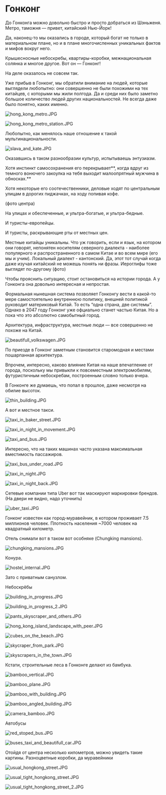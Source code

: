 # Гонконг

До Гонконга можно довольно быстро и просто добраться из Шэньженя. Метро, таможня — привет, китайский Нью-Йорк!

Да, наконец-то мы оказались в городе, который богат не только в материальном плане, но и в плане многочисленных уникальных фактов и мифов вокруг него.

Крышесносные небоскребы, квартиры-коробки, межнациональная солянка и многое другое. Вот он — Гонконг!

На деле оказалось не совсем так.

Уже прибыв в Гонконг, мы обратили внимание на людей, которые выглядели любопытно: они совершенно не были похожими на тех китайцев, с которыми мы жили полгода. Да и среди них было заметно большое количество людей других национальностей. Не всегда даже было понятно, каких именно. 

![hong_kong_metro.JPG](hongkong/hong_kong_metro.jpg)

![hong_kong_metro_station.JPG](hongkong/hong_kong_metro_station.jpg)

Любопытно, как менялось наше отношение к такой мультинациональности. 

![slava_and_kate.JPG](hongkong/slava_and_kate.jpg)

Оказавшись в таком разнообразии культур, испытываешь энтузиазм.

Хотя инстинкт самосохранения его перекрывает**, когда вдруг из темного вонючего закоулка на тебя выходит малоопрятный мужчина в обносках.** 

Хотя некоторые его соотечественники, деловые ходят по центральным улицам в дорогих пиджачках, на ходу попивая кофе. 

(фото центра)

На улицах и обеспеченные, и ультра-богатые, и ультра-бедные. 

И туристы-европейцы.

И туристы, раскрывающие рты от местных цен.

Местные китайцы уникальны. Что уж говорить, если и язык, на котором они говорят, непонятен носителям северного диалекта - наиболее популярного и распространенного в самом Китае и во всем мире (его мы и учим).
Локальный диалект - кантонский. Да, этот тот случай когда даже изучая китайский не можешь понять ни фразы.
Иероглифы тоже выглядят по-другому (фото)

Чтобы прояснить ситуацию, стоит остановиться на истории города. А у Гонконга она довольно интересная и непростая.

 

Формальная нынешная система позволяет Гонконгу вести в какой-то мере самостоятельно внутреннюю политику, внешней политикой руководит материковый Китай. То есть “одна страна, две системы”. Однако в 2047 году Гонконг уже офциально станет частью Китая. Но а пока что это абсолютно самобытный город.

Архитектура, инфраструктура, местные люди — все совершенно не похоже на Китай. 

![beautifull_volkswagen.JPG](hongkong/beautifull_volkswagen.jpg)

По приезде в Гонконг заметным становится старомодная и местами пошарпанная архитектура.

Впрочем, интересно, каково влияние Китая на наше впечатление от города, поскольку мы привыкли к повсеместным электромобилям, футуристичным небоскребам, построенным словно только вчера. 

В Гонконге же думаешь, что попал в прошлое, даже несмотря на обилие высоток.  

![thin_building.JPG](hongkong/thin_building.jpg)

А вот и местное такси.

![taxi_in_baker_street.JPG](hongkong/taxi_in_baker_street.jpg)

![taxi_in_night_in_movement.JPG](hongkong/taxi_in_night_in_movement.jpg)

![taxi_and_bus.JPG](hongkong/taxi_and_bus.jpg)

Интересно, что на таких машинах часто указана максимальная вместимость пассажиров.

![taxi_bus_under_road.JPG](hongkong/taxi_bus_under_road.jpg)

![taxi_in_night.JPG](hongkong/taxi_in_night.jpg)

![taxi_in_night_back.JPG](hongkong/taxi_in_night_back.jpg)

Сетевые компании типа Uber вот так маскируют маркировки брендов. (На двери не видно, надо уточнить)

![uber_taxi.JPG](hongkong/uber_taxi.jpg)

Гонконг известен как город-муравейник, в котором проживает 7.5 миллионов человек. Плотность населения ~7000 человек на квадратный километр. 

Отель снимали вот в таком вот особняке (Chungking mansions). 

![chungking_mansions.JPG](hongkong/chungking_mansions.jpg)

Конура.

![hostel_internal.JPG](hongkong/hostel_internal.jpg)

Зато с приватным санузлом. 

Небоскрёбы

![building_in_progress.JPG](hongkong/building_in_progress.jpg)

![building_in_progress_2.JPG](hongkong/building_in_progress_2.jpg)

![pants_skyscraper_and_others.JPG](hongkong/pants_skyscraper_and_others.jpg)

![hong_kong_island_landscape_with_peer.JPG](hongkong/hong_kong_island_landscape_with_peer.jpg)

![cubes_on_the_beach.JPG](hongkong/cubes_on_the_beach.jpg)

![skycraper_from_park.JPG](hongkong/skycraper_from_park.jpg)

![skyscrapers_in_the_town.JPG](hongkong/skyscrapers_in_the_town.jpg)

Кстати, строительные леса в Гонконге делают из бамбука.

![bamboo_vertical.JPG](hongkong/bamboo_vertical.jpg)

![bamboo_plane.JPG](hongkong/bamboo_plane.jpg)

![bamboo_with_building.JPG](hongkong/bamboo_with_building.jpg)

![bamboo_angled_building.JPG](hongkong/bamboo_angled_building.jpg)

![camera_bamboo.JPG](hongkong/camera_bamboo.jpg)

Автобусы

![red_stoped_bus.JPG](hongkong/red_stoped_bus.jpg)

![buses_taxi_and_beautifull_car.JPG](hongkong/buses_taxi_and_beautifull_car.jpg)

Отойдя от центра несколько километров, можно увидеть такие картины. Разноцветные коробки, да муравейники

![usual_hongkong_street.JPG](hongkong/usual_hongkong_street.jpg)

![usual_tight_hongkong_street.JPG](hongkong/usual_tight_hongkong_street.jpg)

![usual_tight_hongkong_street_2.JPG](hongkong/usual_tight_hongkong_street_2.jpg)
